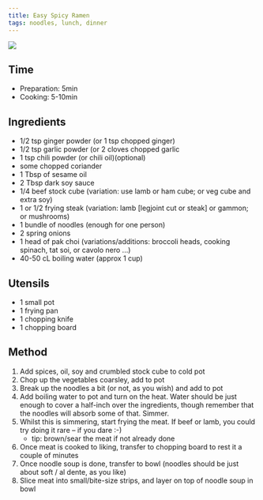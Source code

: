 ```yaml
---
title: Easy Spicy Ramen
tags: noodles, lunch, dinner
---
```


![](http://ducakedhare.co.uk/wp-content/uploads/2014/03/DSC_0522-copy.jpg)

## Time

* Preparation: 5min
* Cooking: 5-10min

## Ingredients

* 1/2 tsp ginger powder (or 1 tsp chopped ginger)
* 1/2 tsp garlic powder (or 2 cloves chopped garlic
* 1 tsp chili powder (or chili oil)(optional)
* some chopped coriander
* 1 Tbsp of sesame oil
* 2 Tbsp dark soy sauce
* 1/4 beef stock cube (variation: use lamb or ham cube; or veg cube and extra soy)
* 1 or 1/2 frying steak (variation: lamb [legjoint cut or steak] or gammon; or mushrooms)
* 1 bundle of noodles (enough for one person)
* 2 spring onions
* 1 head of pak choi (variations/additions: broccoli heads, cooking spinach, tat soi, or cavolo nero ...)
* 40-50 cL boiling water (approx 1 cup)

## Utensils

* 1 small pot
* 1 frying pan
* 1 chopping knife
* 1 chopping board

## Method

1. Add spices, oil, soy and crumbled stock cube to cold pot
1. Chop up the vegetables coarsley, add to pot
1. Break up the noodles a bit (or not, as you wish) and add to pot
1. Add boiling water to pot and turn on the heat. Water should be just enough to cover a half-inch over the ingredients, though remember that the noodles will absorb some of that. Simmer.
1. Whilst this is simmering, start frying the meat. If beef or lamb, you could try doing it rare – if you dare :-)
    * tip: brown/sear the meat if not already done
1. Once meat is cooked to liking, transfer to chopping board to rest it a couple of minutes
1. Once noodle soup is done, transfer to bowl (noodles should be just about soft / al dente, as you like)
1. Slice meat into small/bite-size strips, and layer on top of noodle soup in bowl
